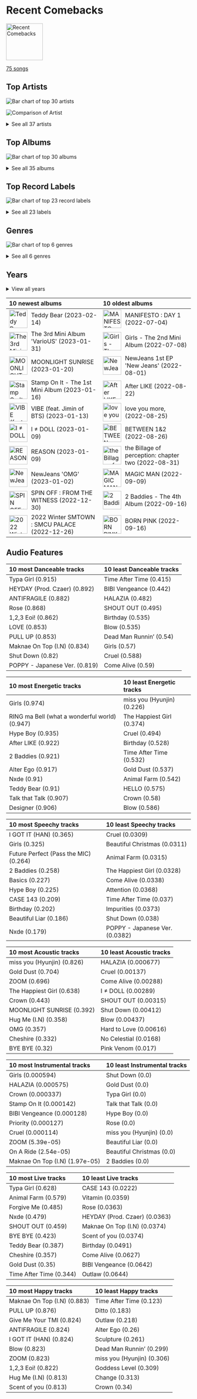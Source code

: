 # Recent Comebacks


<img src="https://mosaic.scdn.co/640/ab67616d0000b2738cab1c75d2271af37c3e2db9ab67616d0000b273d2ef237da7f94762997c2083ab67616d0000b273e9cd59d664f597061a513038ab67616d0000b273ed10325dc317f32df83990b9" alt="Recent Comebacks" width="100" />

[75 songs](tracks.md)

## Top Artists

![Bar chart of top 30 artists](../../images/playlists/recent_comebacks/artists.png)

![Comparison of Artist](../../images/playlists/recent_comebacks/artists_comparison.png)


<details>
<summary>See all 37 artists</summary>

| Number of Tracks | Art | Artist | 🔗 |
|---:|:---|:---|:---|
| 7 | <img src="https://i.scdn.co/image/ab6761610000e5ebc855bded4ab1bd99ef62214a" alt="" width="50" /> | [Stray Kids](../../artists/stray_kids.md) | [🔗](https://open.spotify.com/artist/2dIgFjalVxs4ThymZ67YCE) |
| 6 | <img src="https://i.scdn.co/image/ab6761610000e5eb03fd839c09fe375026192645" alt="" width="50" /> | GOT the beat | [🔗](https://open.spotify.com/artist/6uNxlIP5lzPFf0BHuELOuX) |
| 5 | <img src="https://i.scdn.co/image/ab6761610000e5ebc9690bc711d04b3d4fd4b87c" alt="" width="50" /> | [BLACKPINK](../../artists/blackpink.md) | [🔗](https://open.spotify.com/artist/41MozSoPIsD1dJM0CLPjZF) |
| 5 | <img src="https://i.scdn.co/image/ab6761610000e5eb5bf330a57b9dcffd8f7b2c14" alt="" width="50" /> | [Red Velvet](../../artists/red_velvet.md) | [🔗](https://open.spotify.com/artist/1z4g3DjTBBZKhvAroFlhOM) |
| 4 | <img src="https://i.scdn.co/image/ab6761610000e5eb200008f1cb940483514db2bd" alt="" width="50" /> | [TWICE](../../artists/twice.md) | [🔗](https://open.spotify.com/artist/7n2Ycct7Beij7Dj7meI4X0) |
| 4 | <img src="https://i.scdn.co/image/ab6761610000e5eb7d874b307cb092e68db73207" alt="" width="50" /> | [NCT 127](../../artists/nct_127.md) | [🔗](https://open.spotify.com/artist/7f4ignuCJhLXfZ9giKT7rH) |
| 4 | <img src="https://i.scdn.co/image/ab6761610000e5eb6199c3c2f414880e2b9077a9" alt="" width="50" /> | NewJeans | [🔗](https://open.spotify.com/artist/6HvZYsbFfjnjFrWF950C9d) |
| 4 | <img src="https://i.scdn.co/image/ab6761610000e5eb196f5af772aeb1bdd3a6be65" alt="" width="50" /> | [(G)I-DLE](../../artists/_g_i_dle.md) | [🔗](https://open.spotify.com/artist/2AfmfGFbe0A0WsTYm0SDTx) |
| 3 | <img src="https://i.scdn.co/image/ab6761610000e5eb848461f60f0f337dadbf396f" alt="" width="50" /> | [aespa](../../artists/aespa.md) | [🔗](https://open.spotify.com/artist/6YVMFz59CuY7ngCxTxjpxE) |
| 3 | <img src="https://i.scdn.co/image/ab6761610000e5ebc5443c5abc130f03b6014845" alt="" width="50" /> | [ENHYPEN](../../artists/enhypen.md) | [🔗](https://open.spotify.com/artist/5t5FqBwTcgKTaWmfEbwQY9) |
| 3 | <img src="https://i.scdn.co/image/ab6761610000e5ebfb6c0b7b6918dca92be0ed75" alt="" width="50" /> | LE SSERAFIM | [🔗](https://open.spotify.com/artist/4SpbR6yFEvexJuaBpgAU5p) |
| 3 | <img src="https://i.scdn.co/image/ab6761610000e5ebde8ad216e0ff7a76573c835e" alt="" width="50" /> | SEULGI | [🔗](https://open.spotify.com/artist/2QM5S4yO6xHgnNvF0nbZZq) |
| 3 | <img src="https://i.scdn.co/image/ab6761610000e5eb0405e7cc11aecb995703d398" alt="" width="50" /> | Jackson Wang | [🔗](https://open.spotify.com/artist/1kfWoWgCugPkyxQP8lkRlY) |
| 2 | <img src="https://i.scdn.co/image/ab6761610000e5eb846662aa85d520b2442d3cd5" alt="" width="50" /> | BIBI | [🔗](https://open.spotify.com/artist/6UbmqUEgjLA6jAcXwbM1Z9) |
| 2 | <img src="https://i.scdn.co/image/ab6761610000e5eb1b86652b4761cbc4d3bc791f" alt="" width="50" /> | BoA | [🔗](https://open.spotify.com/artist/4muJrGMndyYWqZtfk8OWy4) |
| 2 | <img src="https://i.scdn.co/image/ab6761610000e5eb8ec4207332def07fec21874d" alt="" width="50" /> | [ITZY](../../artists/itzy.md) | [🔗](https://open.spotify.com/artist/2KC9Qb60EaY0kW4eH68vr3) |
| 2 | <img src="https://i.scdn.co/image/ab6761610000e5eb968ab271c895fb9cc245d6fe" alt="" width="50" /> | [Billlie](../../artists/billlie.md) | [🔗](https://open.spotify.com/artist/2GQxKDojobwBjZMPf7aoh0) |
| 2 | <img src="https://i.scdn.co/image/ab6761610000e5eb6f44c5165785a877bd4ae376" alt="" width="50" /> | [STAYC](../../artists/stayc.md) | [🔗](https://open.spotify.com/artist/01XYiBYaoMJcNhPokrg0l0) |
| 1 | <img src="https://i.scdn.co/image/ab6761610000e5eba1f3e8862a8c0f79fb3322b2" alt="" width="50" /> | VIVIZ | [🔗](https://open.spotify.com/artist/7Lq3yAtwi0Z7zpxEwbQQNZ) |
| 1 | <img src="https://i.scdn.co/image/ab6761610000e5ebf55b31064f94878f3da932c8" alt="" width="50" /> | MAX CHANGMIN | [🔗](https://open.spotify.com/artist/7FiAkNWMb6ZBYI8tbQLuIS) |
| 1 | <img src="https://i.scdn.co/image/ab6761610000e5ebd63cdcec79b1864df268c7bf" alt="" width="50" /> | TAEYANG | [🔗](https://open.spotify.com/artist/6udveWUgX4vu75FF0DTrXV) |
| 1 | <img src="https://i.scdn.co/image/ab6761610000e5eb5b1a291b0a6a689091d54d8b" alt="" width="50" /> | IVE | [🔗](https://open.spotify.com/artist/6RHTUrRF63xao58xh9FXYJ) |
| 1 | <img src="https://i.scdn.co/image/ab6761610000e5eb5d87e2a10ba3b2f8bb2c5270" alt="" width="50" /> | ATEEZ | [🔗](https://open.spotify.com/artist/68KmkJeZGfwe1OUaivBa2L) |
| 1 | <img src="https://i.scdn.co/image/ab6761610000e5ebfe7fc78f16d948f53a607c53" alt="" width="50" /> | NINGNING | [🔗](https://open.spotify.com/artist/5t1uryofgueHrjrryqX8vM) |
| 1 | <img src="nan" alt="" width="50" /> | Changbin | [🔗](https://open.spotify.com/artist/5OTVNUu0UHn6ddPyEAi419) |
| 1 | <img src="nan" alt="" width="50" /> | Bang Chan | [🔗](https://open.spotify.com/artist/4qy7HANJDOZRObts4Z0KSV) |
| 1 | <img src="https://i.scdn.co/image/ab6761610000e5eb3806dc272074141b5f4ae00d" alt="" width="50" /> | MONSTA X | [🔗](https://open.spotify.com/artist/4TnGh5PKbSjpYqpIdlW5nz) |
| 1 | <img src="https://i.scdn.co/image/ab6761610000e5ebb29975f8b42bcba1eae62577" alt="" width="50" /> | [TAEYEON](../../artists/taeyeon.md) | [🔗](https://open.spotify.com/artist/3qNVuliS40BLgXGxhdBdqu) |
| 1 | <img src="https://i.scdn.co/image/ab6761610000e5eb6255cdc7eb41e77dfed9fd2c" alt="" width="50" /> | WINTER | [🔗](https://open.spotify.com/artist/3mPquBmMu97Iq9TpzQ6ayI) |
| 1 | <img src="https://i.scdn.co/image/ab6761610000e5ebf1d6a7c024d667150db85c85" alt="" width="50" /> | TEN | [🔗](https://open.spotify.com/artist/3Q5Qep7ytrjVleNnMnntgQ) |
| 1 | <img src="https://i.scdn.co/image/ab6761610000e5eb5045a0e0d423ce29d6b14ebd" alt="" width="50" /> | TREASURE | [🔗](https://open.spotify.com/artist/3KonOYiLsU53m4yT7gNotP) |
| 1 | <img src="https://i.scdn.co/image/ab6761610000e5eb106f77e59715b43f713c68bc" alt="" width="50" /> | &TEAM | [🔗](https://open.spotify.com/artist/2xfxRiKxoHl5tI0MKyvqV7) |
| 1 | <img src="https://i.scdn.co/image/ab6761610000e5eba3c1fca063ed673aed61c885" alt="" width="50" /> | YOUHA | [🔗](https://open.spotify.com/artist/2lZFlNiQMLa2fuX3pkXcan) |
| 1 | <img src="https://i.scdn.co/image/ab6761610000e5ebc04289f84778ad850cfcddca" alt="" width="50" /> | Jimin | [🔗](https://open.spotify.com/artist/1oSPZhvZMIrWW5I41kPkkY) |
| 1 | <img src="https://i.scdn.co/image/ab6761610000e5eb4a3393ac350ee2c447494a83" alt="" width="50" /> | HUH YUNJIN | [🔗](https://open.spotify.com/artist/13yWtUnz63q5VIs5SwoMhy) |
| 1 | <img src="https://i.scdn.co/image/ab6761610000e5ebe12972169702affd7a4c48ec" alt="" width="50" /> | [MAMAMOO](../../artists/mamamoo.md) | [🔗](https://open.spotify.com/artist/0XATRDCYuuGhk0oE7C0o5G) |
| 1 | <img src="https://i.scdn.co/image/ab6761610000e5ebc65d144f4f352b3cba7b13ea" alt="" width="50" /> | WENDY | [🔗](https://open.spotify.com/artist/0FRUZvZNPzM3YJMABJxf2K) |

</details>


## Top Albums

![Bar chart of top 30 albums](../../images/playlists/recent_comebacks/albums.png)


<details>
<summary>See all 35 albums</summary>

| Number of Tracks | Art | Album | Release Date | 🔗 |
|---:|:---|:---|:---|:---|
| 6 | <img src="https://i.scdn.co/image/ab67616d0000b2738a595377408ac1b91186223b" alt="" width="50" /> | Stamp On It - The 1st Mini Album | 2023-01-16 | [🔗](https://open.spotify.com/album/2Gxd1fr4RFHVNx6IxGr9I7) |
| 5 | <img src="https://i.scdn.co/image/ab67616d0000b2734aeaaeeb0755f1d8a8b51738" alt="" width="50" /> | BORN PINK | 2022-09-16 | [🔗](https://open.spotify.com/album/7jaSNQUBJbvfbZHLNFrV7P) |
| 4 | <img src="https://i.scdn.co/image/ab67616d0000b273d2ef237da7f94762997c2083" alt="" width="50" /> | ‘The ReVe Festival 2022 - Birthday’ | 2022-11-28 | [🔗](https://open.spotify.com/album/58OR7UoaJkJzqeQGClHzh1) |
| 4 | <img src="https://i.scdn.co/image/ab67616d0000b273d681b1b80c5dff43d2f4a3df" alt="" width="50" /> | SKZ-REPLAY | 2022-12-21 | [🔗](https://open.spotify.com/album/3UXrliH0JUQvcaLnBD8Txz) |
| 4 | <img src="https://i.scdn.co/image/ab67616d0000b273ac815bdd584468a7aa0216e1" alt="" width="50" /> | I love | 2022-10-17 | [🔗](https://open.spotify.com/album/2Hyuin3i1cSZ1FlQFeCPZH) |
| 4 | <img src="https://i.scdn.co/image/ab67616d0000b27320adea47ebd9e98d2e7d2247" alt="" width="50" /> | 2 Baddies - The 4th Album | 2022-09-16 | [🔗](https://open.spotify.com/album/6p80QT3z7kOHpYdnsItQTQ) |
| 3 | <img src="https://i.scdn.co/image/ab67616d0000b2732e308994a76a473a4f88c1aa" alt="" width="50" /> | MANIFESTO : DAY 1 | 2022-07-04 | [🔗](https://open.spotify.com/album/5J8MNLLViH5zqM6VoGErz8) |
| 3 | <img src="https://i.scdn.co/image/ab67616d0000b273ed10325dc317f32df83990b9" alt="" width="50" /> | MAGIC MAN | 2022-09-09 | [🔗](https://open.spotify.com/album/2VZ4og2ZbwyTQ3X1rbgCe1) |
| 3 | <img src="https://i.scdn.co/image/ab67616d0000b273c3040848e6ef0e132c5c8340" alt="" width="50" /> | BETWEEN 1&2 | 2022-08-26 | [🔗](https://open.spotify.com/album/3NZ94nQbqimcu2i71qhc4f) |
| 3 | <img src="https://i.scdn.co/image/ab67616d0000b273a991995542d50a691b9ae5be" alt="" width="50" /> | ANTIFRAGILE | 2022-10-17 | [🔗](https://open.spotify.com/album/3u0ggfmK0vjuHMNdUbtaa9) |
| 3 | <img src="https://i.scdn.co/image/ab67616d0000b2738bc3d61189d95da5f74d7ba7" alt="" width="50" /> | 28 Reasons - The 1st Mini Album | 2022-10-04 | [🔗](https://open.spotify.com/album/1t5a29WYbJj83iy3RNICHw) |
| 3 | <img src="https://i.scdn.co/image/ab67616d0000b273f184dfda8eaeac06fff5e14e" alt="" width="50" /> | 2022 Winter SMTOWN : SMCU PALACE | 2022-12-26 | [🔗](https://open.spotify.com/album/1HwnXJfZx8N8qDfzwUbxcw) |
| 2 | <img src="https://i.scdn.co/image/ab67616d0000b2738232e1aaaf4c9ed4b6946ce8" alt="" width="50" /> | the Billage of perception: chapter two | 2022-08-31 | [🔗](https://open.spotify.com/album/0NuM7kwh6u6fIRjn7Zh7Ss) |
| 2 | <img src="https://i.scdn.co/image/ab67616d0000b2739d28fd01859073a3ae6ea209" alt="" width="50" /> | NewJeans 1st EP 'New Jeans' | 2022-08-01 | [🔗](https://open.spotify.com/album/1HMLpmZAnNyl9pxvOnTovV) |
| 2 | <img src="https://i.scdn.co/image/ab67616d0000b273d70036292d54f29e8b68ec01" alt="" width="50" /> | NewJeans 'OMG' | 2023-01-02 | [🔗](https://open.spotify.com/album/45ozep8uHHnj5CCittuyXj) |
| 2 | <img src="https://i.scdn.co/image/ab67616d0000b27385bcbbac459056ad6ee9426b" alt="" width="50" /> | MAXIDENT | 2022-10-07 | [🔗](https://open.spotify.com/album/0T6hYH0UyDjNraWZk2mZWi) |
| 2 | <img src="https://i.scdn.co/image/ab67616d0000b2735f3ae8db55f4507baf0ef0dd" alt="" width="50" /> | Lowlife Princess: Noir | 2022-11-18 | [🔗](https://open.spotify.com/album/0AwCgoJKJUOgLp1imhnxuH) |
| 2 | <img src="https://i.scdn.co/image/ab67616d0000b273b3be3b970fc89a02f301c9da" alt="" width="50" /> | Girls - The 2nd Mini Album | 2022-07-08 | [🔗](https://open.spotify.com/album/4w1dbvUy1crv0knXQvcSeY) |
| 2 | <img src="https://i.scdn.co/image/ab67616d0000b273e9cd59d664f597061a513038" alt="" width="50" /> | CHESHIRE | 2022-11-30 | [🔗](https://open.spotify.com/album/2a1ezg7hE6Dyuymv1aCnkm) |
| 1 | <img src="https://i.scdn.co/image/ab67616d0000b27357a6f5928952c277c4407f98" alt="" width="50" /> | love you more, | 2022-08-25 | [🔗](https://open.spotify.com/album/3g2OiEeQKfggUe6ViYeLSC) |
| 1 | <img src="https://i.scdn.co/image/ab67616d0000b273f7994d33de90ec347aa477c3" alt="" width="50" /> | VIBE (feat. Jimin of BTS) | 2023-01-13 | [🔗](https://open.spotify.com/album/3qUOk1Se3Oopu5pUlHTjVJ) |
| 1 | <img src="https://i.scdn.co/image/ab67616d0000b2730d9c2a11edd1a7efcd73f0d1" alt="" width="50" /> | The 3rd Mini Album 'VarioUS' | 2023-01-31 | [🔗](https://open.spotify.com/album/2XZJWoPAW0Ah1msTIFXFSt) |
| 1 | <img src="https://i.scdn.co/image/ab67616d0000b273ebbb6b66adf9f2392bb86733" alt="" width="50" /> | Teddy Bear | 2023-02-14 | [🔗](https://open.spotify.com/album/325MEzmbNCQvjsP3oaJh4x) |
| 1 | <img src="https://i.scdn.co/image/ab67616d0000b27357fa85a5c9f295d5e5b362e7" alt="" width="50" /> | THE SECOND STEP : CHAPTER TWO | 2022-10-04 | [🔗](https://open.spotify.com/album/4l5YvRcmno5RMKZCZp1j0g) |
| 1 | <img src="https://i.scdn.co/image/ab67616d0000b27390831ba9ed4aa3b89fd6b81c" alt="" width="50" /> | Street Man Fighter Original Vol.4 (Crew Songs) | 2022-09-20 | [🔗](https://open.spotify.com/album/7dwRGP1A80POqE3O9At5Vw) |
| 1 | <img src="https://i.scdn.co/image/ab67616d0000b2738bc5762a75c18b494803705c" alt="" width="50" /> | SPIN OFF : FROM THE WITNESS | 2022-12-30 | [🔗](https://open.spotify.com/album/0NQQk6vo9LOOwKjZc2iUwm) |
| 1 | <img src="https://i.scdn.co/image/ab67616d0000b273303c2dba413b58c5137c69c4" alt="" width="50" /> | REASON | 2023-01-09 | [🔗](https://open.spotify.com/album/5evr2BAxQmxyF8dZyaezzS) |
| 1 | <img src="https://i.scdn.co/image/ab67616d0000b2739d7610ec7724bad4e6c9e499" alt="" width="50" /> | POPPY (Japanese Ver.) | 2022-11-16 | [🔗](https://open.spotify.com/album/2nei1QXcpDotdoMz3IQxr4) |
| 1 | <img src="https://i.scdn.co/image/ab67616d0000b2736887b017d077dfc5787a3e23" alt="" width="50" /> | MOONLIGHT SUNRISE | 2023-01-20 | [🔗](https://open.spotify.com/album/3Haj0Fa9S49LCeYcOiODcL) |
| 1 | <img src="https://i.scdn.co/image/ab67616d0000b27322f0e32bfb91476f0ad96656" alt="" width="50" /> | MIC ON | 2022-10-11 | [🔗](https://open.spotify.com/album/6TOnqVuglIk6Db2TdUwTcZ) |
| 1 | <img src="https://i.scdn.co/image/ab67616d0000b27386b1ba55bf754a73f6ecf729" alt="" width="50" /> | I ≠ DOLL | 2023-01-09 | [🔗](https://open.spotify.com/album/4i7Qx3fYBVlXJ7OOvqPXlT) |
| 1 | <img src="https://i.scdn.co/image/ab67616d0000b273f422ff6b7d82ac38f7821d46" alt="" width="50" /> | Forgive Me - The 3rd Mini Album | 2022-11-22 | [🔗](https://open.spotify.com/album/0vufEpmNpfB9NUPLkbIBN7) |
| 1 | <img src="https://i.scdn.co/image/ab67616d0000b2738cab1c75d2271af37c3e2db9" alt="" width="50" /> | First Howling : ME | 2022-12-06 | [🔗](https://open.spotify.com/album/3jqV1FFra3A2179rdtiNdo) |
| 1 | <img src="https://i.scdn.co/image/ab67616d0000b2733730b0ab6cc8e589b87d26d7" alt="" width="50" /> | Birthday - SM STATION : NCT LAB | 2022-10-26 | [🔗](https://open.spotify.com/album/6tcPTRUC3gwmG1iyWyzRzr) |
| 1 | <img src="https://i.scdn.co/image/ab67616d0000b27387f53da5fb4ab1171766b2d5" alt="" width="50" /> | After LIKE | 2022-08-22 | [🔗](https://open.spotify.com/album/0nzRF7khA2UDSZa9T0B6Da) |

</details>


## Top Record Labels

![Bar chart of top 23 record labels](../../images/playlists/recent_comebacks/labels.png)


<details>
<summary>See all 23 labels</summary>

| Number of Tracks | Label |
|---:|:---|
| 22 | [SM Entertainment](../../labels/sm_entertainment.md) |
| 12 | [Republic Records](../../labels/republic_records.md) |
| 6 | [YG Entertainment](../../labels/yg_entertainment.md) |
| 6 | [Interscope Records](../../labels/interscope_records.md) |
| 5 | [Warner Records](../../labels/warner_records.md) |
| 5 | 88rising Music |
| 4 | [SOURCE MUSIC](../../labels/source_music.md) |
| 4 | [CUBE ENTERTAINMENT](../../labels/cube_entertainment.md) |
| 4 | ADOR |
| 3 | TEAM WANG records |
| 3 | [BELIFT LAB](../../labels/belift_lab.md) |
| 2 | [Universal Music LLC](../../labels/universal_music_llc.md) |
| 2 | [Starship Entertainment](../../labels/starship_entertainment.md) |
| 2 | [MYSTIC STORY](../../labels/mystic_story.md) |
| 2 | Feel Ghood Music |
| 1 | THEBLACKLABEL |
| 1 | SWING ENTERTAINMENT |
| 1 | [RBW Inc.](../../labels/rbw_inc_.md) |
| 1 | KQ Entertainment |
| 1 | [High Up Entertainment](../../labels/high_up_entertainment.md) |
| 1 | HYBE LABELS JAPAN |
| 1 | [Genie Music Corporation](../../labels/genie_music_corporation.md) |
| 1 | BIGPLANETMADE ENTERTAINMENT Corp. |

</details>


## Genres

![Bar chart of top 6 genres](../../images/playlists/recent_comebacks/genres.png)


<details>
<summary>See all 6 genres</summary>

| Number of Tracks | Genre |
|---:|:---|
| 58 | [k-pop](../../genres/k_pop.md) |
| 30 | [k-pop girl group](../../genres/k_pop_girl_group.md) |
| 16 | [k-pop boy group](../../genres/k_pop_boy_group.md) |
| 3 | korean r&b |
| 3 | anime |
| 1 | k-indie |

</details>


## Years




<details>
<summary>View all years</summary>

| Year | Number of Tracks |
|:---|---:|
| 2023 | 14 |
| [2022](2022.md) | 61 |

</details>


| 10 newest albums | 10 oldest albums |
|:---|:---|
| <div style="display:flex; align-items:center;"><img src="https://i.scdn.co/image/ab67616d0000b273ebbb6b66adf9f2392bb86733" alt="Teddy Bear" width="50" /> <span style="padding-left:10px;">Teddy Bear (2023-02-14)</span></div> | <div style="display:flex; align-items:center;"><img src="https://i.scdn.co/image/ab67616d0000b2732e308994a76a473a4f88c1aa" alt="MANIFESTO : DAY 1" width="50" /> <span style="padding-left:10px;">MANIFESTO : DAY 1 (2022-07-04)</span></div> |
| <div style="display:flex; align-items:center;"><img src="https://i.scdn.co/image/ab67616d0000b2730d9c2a11edd1a7efcd73f0d1" alt="The 3rd Mini Album 'VarioUS'" width="50" /> <span style="padding-left:10px;">The 3rd Mini Album 'VarioUS' (2023-01-31)</span></div> | <div style="display:flex; align-items:center;"><img src="https://i.scdn.co/image/ab67616d0000b273b3be3b970fc89a02f301c9da" alt="Girls - The 2nd Mini Album" width="50" /> <span style="padding-left:10px;">Girls - The 2nd Mini Album (2022-07-08)</span></div> |
| <div style="display:flex; align-items:center;"><img src="https://i.scdn.co/image/ab67616d0000b2736887b017d077dfc5787a3e23" alt="MOONLIGHT SUNRISE" width="50" /> <span style="padding-left:10px;">MOONLIGHT SUNRISE (2023-01-20)</span></div> | <div style="display:flex; align-items:center;"><img src="https://i.scdn.co/image/ab67616d0000b2739d28fd01859073a3ae6ea209" alt="NewJeans 1st EP 'New Jeans'" width="50" /> <span style="padding-left:10px;">NewJeans 1st EP 'New Jeans' (2022-08-01)</span></div> |
| <div style="display:flex; align-items:center;"><img src="https://i.scdn.co/image/ab67616d0000b2738a595377408ac1b91186223b" alt="Stamp On It - The 1st Mini Album" width="50" /> <span style="padding-left:10px;">Stamp On It - The 1st Mini Album (2023-01-16)</span></div> | <div style="display:flex; align-items:center;"><img src="https://i.scdn.co/image/ab67616d0000b27387f53da5fb4ab1171766b2d5" alt="After LIKE" width="50" /> <span style="padding-left:10px;">After LIKE (2022-08-22)</span></div> |
| <div style="display:flex; align-items:center;"><img src="https://i.scdn.co/image/ab67616d0000b273f7994d33de90ec347aa477c3" alt="VIBE (feat. Jimin of BTS)" width="50" /> <span style="padding-left:10px;">VIBE (feat. Jimin of BTS) (2023-01-13)</span></div> | <div style="display:flex; align-items:center;"><img src="https://i.scdn.co/image/ab67616d0000b27357a6f5928952c277c4407f98" alt="love you more," width="50" /> <span style="padding-left:10px;">love you more, (2022-08-25)</span></div> |
| <div style="display:flex; align-items:center;"><img src="https://i.scdn.co/image/ab67616d0000b27386b1ba55bf754a73f6ecf729" alt="I ≠ DOLL" width="50" /> <span style="padding-left:10px;">I ≠ DOLL (2023-01-09)</span></div> | <div style="display:flex; align-items:center;"><img src="https://i.scdn.co/image/ab67616d0000b273c3040848e6ef0e132c5c8340" alt="BETWEEN 1&2" width="50" /> <span style="padding-left:10px;">BETWEEN 1&2 (2022-08-26)</span></div> |
| <div style="display:flex; align-items:center;"><img src="https://i.scdn.co/image/ab67616d0000b273303c2dba413b58c5137c69c4" alt="REASON" width="50" /> <span style="padding-left:10px;">REASON (2023-01-09)</span></div> | <div style="display:flex; align-items:center;"><img src="https://i.scdn.co/image/ab67616d0000b2738232e1aaaf4c9ed4b6946ce8" alt="the Billage of perception: chapter two" width="50" /> <span style="padding-left:10px;">the Billage of perception: chapter two (2022-08-31)</span></div> |
| <div style="display:flex; align-items:center;"><img src="https://i.scdn.co/image/ab67616d0000b273d70036292d54f29e8b68ec01" alt="NewJeans 'OMG'" width="50" /> <span style="padding-left:10px;">NewJeans 'OMG' (2023-01-02)</span></div> | <div style="display:flex; align-items:center;"><img src="https://i.scdn.co/image/ab67616d0000b273ed10325dc317f32df83990b9" alt="MAGIC MAN" width="50" /> <span style="padding-left:10px;">MAGIC MAN (2022-09-09)</span></div> |
| <div style="display:flex; align-items:center;"><img src="https://i.scdn.co/image/ab67616d0000b2738bc5762a75c18b494803705c" alt="SPIN OFF : FROM THE WITNESS" width="50" /> <span style="padding-left:10px;">SPIN OFF : FROM THE WITNESS (2022-12-30)</span></div> | <div style="display:flex; align-items:center;"><img src="https://i.scdn.co/image/ab67616d0000b27320adea47ebd9e98d2e7d2247" alt="2 Baddies - The 4th Album" width="50" /> <span style="padding-left:10px;">2 Baddies - The 4th Album (2022-09-16)</span></div> |
| <div style="display:flex; align-items:center;"><img src="https://i.scdn.co/image/ab67616d0000b273f184dfda8eaeac06fff5e14e" alt="2022 Winter SMTOWN : SMCU PALACE" width="50" /> <span style="padding-left:10px;">2022 Winter SMTOWN : SMCU PALACE (2022-12-26)</span></div> | <div style="display:flex; align-items:center;"><img src="https://i.scdn.co/image/ab67616d0000b2734aeaaeeb0755f1d8a8b51738" alt="BORN PINK" width="50" /> <span style="padding-left:10px;">BORN PINK (2022-09-16)</span></div> |
## Audio Features

| 10 most Danceable tracks | 10 least Danceable tracks |
|:---|:---|
| Typa Girl (0.915) | Time After Time (0.415) |
| HEYDAY (Prod. Czaer) (0.892) | BIBI Vengeance (0.442) |
| ANTIFRAGILE (0.882) | HALAZIA (0.482) |
| Rose (0.868) | SHOUT OUT (0.495) |
| 1,2,3 Eoi! (0.862) | Birthday (0.535) |
| LOVE (0.853) | Blow (0.535) |
| PULL UP (0.853) | Dead Man Runnin’ (0.54) |
| Maknae On Top (I.N) (0.834) | Girls (0.57) |
| Shut Down (0.82) | Cruel (0.588) |
| POPPY - Japanese Ver. (0.819) | Come Alive (0.59) |

| 10 most Energetic tracks | 10 least Energetic tracks |
|:---|:---|
| Girls (0.974) | miss you (Hyunjin) (0.226) |
| RING ma Bell (what a wonderful world) (0.947) | The Happiest Girl (0.374) |
| Hype Boy (0.935) | Cruel (0.494) |
| After LIKE (0.922) | Birthday (0.528) |
| 2 Baddies (0.921) | Time After Time (0.532) |
| Alter Ego (0.917) | Gold Dust (0.537) |
| Nxde (0.91) | Animal Farm (0.542) |
| Teddy Bear (0.91) | HELLO (0.575) |
| Talk that Talk (0.907) | Crown (0.58) |
| Designer (0.906) | Blow (0.586) |

| 10 most Speechy tracks | 10 least Speechy tracks |
|:---|:---|
| I GOT IT (HAN) (0.365) | Cruel (0.0309) |
| Girls (0.325) | Beautiful Christmas (0.0311) |
| Future Perfect (Pass the MIC) (0.264) | Animal Farm (0.0315) |
| 2 Baddies (0.258) | The Happiest Girl (0.0328) |
| Basics (0.227) | Come Alive (0.0338) |
| Hype Boy (0.225) | Attention (0.0368) |
| CASE 143 (0.209) | Time After Time (0.037) |
| Birthday (0.202) | Impurities (0.0373) |
| Beautiful Liar (0.186) | Shut Down (0.038) |
| Nxde (0.179) | POPPY - Japanese Ver. (0.0382) |

| 10 most Acoustic tracks | 10 least Acoustic tracks |
|:---|:---|
| miss you (Hyunjin) (0.826) | HALAZIA (0.000677) |
| Gold Dust (0.704) | Cruel (0.00137) |
| ZOOM (0.696) | Come Alive (0.00288) |
| The Happiest Girl (0.638) | I ≠ DOLL (0.00289) |
| Crown (0.443) | SHOUT OUT (0.00315) |
| MOONLIGHT SUNRISE (0.392) | Shut Down (0.00412) |
| Hug Me (I.N) (0.358) | Blow (0.00437) |
| OMG (0.357) | Hard to Love (0.00616) |
| Cheshire (0.332) | No Celestial (0.0168) |
| BYE BYE (0.32) | Pink Venom (0.017) |

| 10 most Instrumental tracks | 10 least Instrumental tracks |
|:---|:---|
| Girls (0.000594) | Shut Down (0.0) |
| HALAZIA (0.000575) | Gold Dust (0.0) |
| Crown (0.000337) | Typa Girl (0.0) |
| Stamp On It (0.000142) | Talk that Talk (0.0) |
| BIBI Vengeance (0.000128) | Hype Boy (0.0) |
| Priority (0.000127) | Rose (0.0) |
| Cruel (0.000114) | miss you (Hyunjin) (0.0) |
| ZOOM (5.39e-05) | Beautiful Liar (0.0) |
| On A Ride (2.54e-05) | Beautiful Christmas (0.0) |
| Maknae On Top (I.N) (1.97e-05) | 2 Baddies (0.0) |

| 10 most Live tracks | 10 least Live tracks |
|:---|:---|
| Typa Girl (0.628) | CASE 143 (0.0222) |
| Animal Farm (0.579) | Vitamin (0.0359) |
| Forgive Me (0.485) | Rose (0.0363) |
| Nxde (0.479) | HEYDAY (Prod. Czaer) (0.0363) |
| SHOUT OUT (0.459) | Maknae On Top (I.N) (0.0374) |
| BYE BYE (0.423) | Scent of you (0.0374) |
| Teddy Bear (0.387) | Birthday (0.0491) |
| Cheshire (0.357) | Come Alive (0.0627) |
| Gold Dust (0.35) | BIBI Vengeance (0.0642) |
| Time After Time (0.344) | Outlaw (0.0644) |

| 10 most Happy tracks | 10 least Happy tracks |
|:---|:---|
| Maknae On Top (I.N) (0.883) | Time After Time (0.123) |
| PULL UP (0.876) | Ditto (0.183) |
| Give Me Your TMI (0.824) | Outlaw (0.218) |
| ANTIFRAGILE (0.824) | Alter Ego (0.26) |
| I GOT IT (HAN) (0.824) | Sculpture (0.261) |
| Blow (0.823) | Dead Man Runnin’ (0.299) |
| ZOOM (0.823) | miss you (Hyunjin) (0.306) |
| 1,2,3 Eoi! (0.822) | Goddess Level (0.309) |
| Hug Me (I.N) (0.813) | Change (0.313) |
| Scent of you (0.813) | Crown (0.34) |
